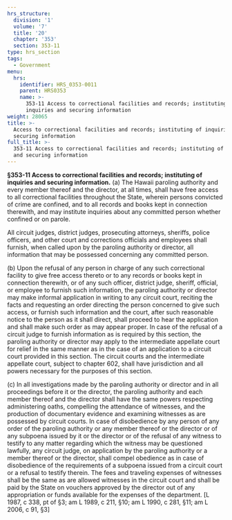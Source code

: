 ```yaml
---
hrs_structure:
  division: '1'
  volume: '7'
  title: '20'
  chapter: '353'
  section: 353-11
type: hrs_section
tags:
  - Government
menu:
  hrs:
    identifier: HRS_0353-0011
    parent: HRS0353
    name: >-
      353-11 Access to correctional facilities and records; instituting of
      inquiries and securing information
weight: 28065
title: >-
  Access to correctional facilities and records; instituting of inquiries and
  securing information
full_title: >-
  353-11 Access to correctional facilities and records; instituting of inquiries
  and securing information
---
```

**§353-11 Access to correctional facilities and records; instituting of inquiries and securing information.** (a) The Hawaii paroling authority and every member thereof and the director, at all times, shall have free access to all correctional facilities throughout the State, wherein persons convicted of crime are confined, and to all records and books kept in connection therewith, and may institute inquiries about any committed person whether confined or on parole.

All circuit judges, district judges, prosecuting attorneys, sheriffs, police officers, and other court and corrections officials and employees shall furnish, when called upon by the paroling authority or director, all information that may be possessed concerning any committed person.

(b) Upon the refusal of any person in charge of any such correctional facility to give free access thereto or to any records or books kept in connection therewith, or of any such officer, district judge, sheriff, official, or employee to furnish such information, the paroling authority or director may make informal application in writing to any circuit court, reciting the facts and requesting an order directing the person concerned to give such access, or furnish such information and the court, after such reasonable notice to the person as it shall direct, shall proceed to hear the application and shall make such order as may appear proper. In case of the refusal of a circuit judge to furnish information as is required by this section, the paroling authority or director may apply to the intermediate appellate court for relief in the same manner as in the case of an application to a circuit court provided in this section. The circuit courts and the intermediate appellate court, subject to chapter 602, shall have jurisdiction and all powers necessary for the purposes of this section.

(c) In all investigations made by the paroling authority or director and in all proceedings before it or the director, the paroling authority and each member thereof and the director shall have the same powers respecting administering oaths, compelling the attendance of witnesses, and the production of documentary evidence and examining witnesses as are possessed by circuit courts. In case of disobedience by any person of any order of the paroling authority or any member thereof or the director or of any subpoena issued by it or the director or of the refusal of any witness to testify to any matter regarding which the witness may be questioned lawfully, any circuit judge, on application by the paroling authority or a member thereof or the director, shall compel obedience as in case of disobedience of the requirements of a subpoena issued from a circuit court or a refusal to testify therein. The fees and traveling expenses of witnesses shall be the same as are allowed witnesses in the circuit court and shall be paid by the State on vouchers approved by the director out of any appropriation or funds available for the expenses of the department. [L 1987, c 338, pt of §3; am L 1989, c 211, §10; am L 1990, c 281, §11; am L 2006, c 91, §3]